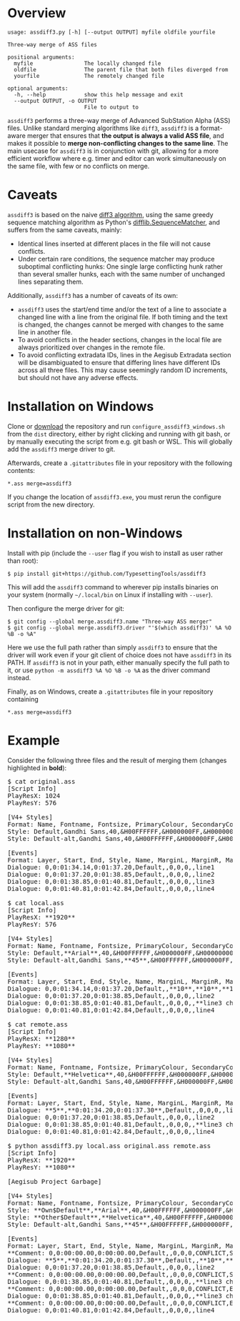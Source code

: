 
# Overview

```
usage: assdiff3.py [-h] [--output OUTPUT] myfile oldfile yourfile

Three-way merge of ASS files

positional arguments:
  myfile                The locally changed file
  oldfile               The parent file that both files diverged from
  yourfile              The remotely changed file

optional arguments:
  -h, --help            show this help message and exit
  --output OUTPUT, -o OUTPUT
                        File to output to
```

`assdiff3` performs a three-way merge of Advanced SubStation Alpha (ASS) files.
Unlike standard merging algorithms like `diff3`, `assdiff3` is a format-aware merger that ensures that **the output is always a valid ASS file**, and makes it possible to **merge non-conflicting changes to the same line**.
The main usecase for `assdiff3` is in conjunction with git, allowing for a more efficient workflow where e.g. timer and editor can work simultaneously on the same file, with few or no conflicts on merge.

# Caveats

`assdiff3` is based on the naive [diff3 algorithm](http://www.cis.upenn.edu/~bcpierce/papers/diff3-short.pdf), using the same greedy sequence matching algorithm as Python's [difflib.SequenceMatcher](https://docs.python.org/3/library/difflib.html#difflib.SequenceMatcher), and suffers from the same caveats, mainly:

* Identical lines inserted at different places in the file will not cause conflicts.
* Under certain rare conditions, the sequence matcher may produce suboptimal conflicting hunks: One single large conflicting hunk rather than several smaller hunks, each with the same number of unchanged lines separating them.

Additionally, `assdiff3` has a number of caveats of its own:

* `assdiff3` uses the start/end time and/or the text of a line to associate a changed line with a line from the original file.
If both timing and the text is changed, the changes cannot be merged with changes to the same line in another file.
* To avoid conflicts in the header sections, changes in the local file are always prioritized over changes in the remote file.
* To avoid conflicting extradata IDs, lines in the Aegisub Extradata section will be disambiguated to ensure that differing lines have different IDs across all three files.
This may cause seemingly random ID increments, but should not have any adverse effects.

# Installation on Windows

Clone or [download](https://github.com/TypesettingTools/assdiff3/archive/master.zip) the repository and run `configure_assdiff3_windows.sh` from the `dist` directory, either by right clicking and running with git bash, or by manually executing the script from e.g. git bash or WSL.
This will globally add the `assdiff3` merge driver to git.

Afterwards, create a `.gitattributes` file in your repository with the following contents:
```
*.ass merge=assdiff3
```

If you change the location of `assdiff3.exe`, you must rerun the configure script from the new directory.

# Installation on non-Windows

Install with pip (include the `--user` flag if you wish to install as user rather than root):
```
$ pip install git+https://github.com/TypesettingTools/assdiff3
```
This will add the `assdiff3` command to wherever pip installs binaries on your system (normally `~/.local/bin` on Linux if installing with `--user`).

Then configure the merge driver for git:
```
$ git config --global merge.assdiff3.name "Three-way ASS merger"
$ git config --global merge.assdiff3.driver "'$(which assdiff3)' %A %O %B -o %A"
```
Here we use the full path rather than simply `assdiff3` to ensure that the driver will work even if your git client of choice does not have `assdiff3` in its PATH.
If `assdiff3` is not in your path, either manually specify the full path to it, or use `python -m assdiff3 %A %O %B -o %A` as the driver command instead.

Finally, as on Windows, create a `.gitattributes` file in your repository containing
```
*.ass merge=assdiff3
```

# Example

Consider the following three files and the result of merging them (changes highlighted in **bold**):

<pre>
$ cat original.ass
[Script Info]
PlayResX: 1024
PlayResY: 576

[V4+ Styles]
Format: Name, Fontname, Fontsize, PrimaryColour, SecondaryColour, OutlineColour, BackColour, Bold, Italic, Underline, StrikeOut, ScaleX, ScaleY, Spacing, Angle, BorderStyle, Outline, Shadow, Alignment, MarginL, MarginR, MarginV, Encoding
Style: Default,Gandhi Sans,40,&H00FFFFFF,&H000000FF,&H00000000,&HA0000000,-1,0,0,0,100,100,0,0,1,1.92,0.8,2,120,120,32,1
Style: Default-alt,Gandhi Sans,40,&H00FFFFFF,&H000000FF,&H00481E14,&HA05A1613,-1,0,0,0,100,100,0,0,1,1.92,0.8,2,120,120,32,1

[Events]
Format: Layer, Start, End, Style, Name, MarginL, MarginR, MarginV, Effect, Text
Dialogue: 0,0:01:34.14,0:01:37.20,Default,,0,0,0,,line1
Dialogue: 0,0:01:37.20,0:01:38.85,Default,,0,0,0,,line2
Dialogue: 0,0:01:38.85,0:01:40.81,Default,,0,0,0,,line3
Dialogue: 0,0:01:40.81,0:01:42.84,Default,,0,0,0,,line4

$ cat local.ass
[Script Info]
PlayResX: **1920**
PlayResY: 576

[V4+ Styles]
Format: Name, Fontname, Fontsize, PrimaryColour, SecondaryColour, OutlineColour, BackColour, Bold, Italic, Underline, StrikeOut, ScaleX, ScaleY, Spacing, Angle, BorderStyle, Outline, Shadow, Alignment, MarginL, MarginR, MarginV, Encoding
Style: Default,**Arial**,40,&H00FFFFFF,&H000000FF,&H00000000,&HA0000000,-1,0,0,0,100,100,0,0,1,1.92,0.8,2,120,120,32,1
Style: Default-alt,Gandhi Sans,**45**,&H00FFFFFF,&H000000FF,&H00481E14,&HA05A1613,-1,0,0,0,100,100,0,0,1,1.92,0.8,2,120,120,32,1

[Events]
Format: Layer, Start, End, Style, Name, MarginL, MarginR, MarginV, Effect, Text
Dialogue: 0,0:01:34.14,0:01:37.20,Default,,**10**,**10**,**10**,,**changed line1**
Dialogue: 0,0:01:37.20,0:01:38.85,Default,,0,0,0,,line2
Dialogue: 0,0:01:38.85,0:01:40.81,Default,,0,0,0,,**line3 changed locally**
Dialogue: 0,0:01:40.81,0:01:42.84,Default,,0,0,0,,line4

$ cat remote.ass
[Script Info]
PlayResX: **1280**
PlayResY: **1080**

[V4+ Styles]
Format: Name, Fontname, Fontsize, PrimaryColour, SecondaryColour, OutlineColour, BackColour, Bold, Italic, Underline, StrikeOut, ScaleX, ScaleY, Spacing, Angle, BorderStyle, Outline, Shadow, Alignment, MarginL, MarginR, MarginV, Encoding
Style: Default,**Helvetica**,40,&H00FFFFFF,&H000000FF,&H00000000,&HA0000000,-1,0,0,0,100,100,0,0,1,1.92,0.8,2,120,120,32,1
Style: Default-alt,Gandhi Sans,40,&H00FFFFFF,&H000000FF,&H00481E14,&HA05A1613,**0**,0,0,0,100,100,0,0,1,1.92,0.8,2,120,120,32,1

[Events]
Format: Layer, Start, End, Style, Name, MarginL, MarginR, MarginV, Effect, Text
Dialogue: **5**,**0:01:34.20,0:01:37.30**,Default,,0,0,0,,line1
Dialogue: 0,0:01:37.20,0:01:38.85,Default,,0,0,0,,line2
Dialogue: 0,0:01:38.85,0:01:40.81,Default,,0,0,0,,**line3 changed in remote**
Dialogue: 0,0:01:40.81,0:01:42.84,Default,,0,0,0,,line4

$ python assdiff3.py local.ass original.ass remote.ass
[Script Info]
PlayResX: **1920**
PlayResY: **1080**

[Aegisub Project Garbage]

[V4+ Styles]
Format: Name, Fontname, Fontsize, PrimaryColour, SecondaryColour, OutlineColour, BackColour, Bold, Italic, Underline, StrikeOut, ScaleX, ScaleY, Spacing, Angle, BorderStyle, Outline, Shadow, Alignment, MarginL, MarginR, MarginV, Encoding
Style: **Own$Default**,**Arial**,40,&H00FFFFFF,&H000000FF,&H00000000,&HA0000000,-1,0,0,0,100,100,0,0,1,1.92,0.8,2,120,120,32,1
Style: **Other$Default**,**Helvetica**,40,&H00FFFFFF,&H000000FF,&H00000000,&HA0000000,-1,0,0,0,100,100,0,0,1,1.92,0.8,2,120,120,32,1
Style: Default-alt,Gandhi Sans,**45**,&H00FFFFFF,&H000000FF,&H00481E14,&HA05A1613,**0**,0,0,0,100,100,0,0,1,1.92,0.8,2,120,120,32,1

[Events]
Format: Layer, Start, End, Style, Name, MarginL, MarginR, MarginV, Effect, Text
**Comment: 0,0:00:00.00,0:00:00.00,Default,,0,0,0,CONFLICT,Style conflict detected. Please resolve the conflict through the style manager.**
Dialogue: **5**,**0:01:34.20,0:01:37.30**,Default,,**10**,**10**,**10**,,**changed line1**
Dialogue: 0,0:01:37.20,0:01:38.85,Default,,0,0,0,,line2
**Comment: 0,0:00:00.00,0:00:00.00,Default,,0,0,0,CONFLICT,Start of own hunk**
Dialogue: 0,0:01:38.85,0:01:40.81,Default,,0,0,0,,**line3 changed locally**
**Comment: 0,0:00:00.00,0:00:00.00,Default,,0,0,0,CONFLICT,End of own hunk; Start of other hunk**
Dialogue: 0,0:01:38.85,0:01:40.81,Default,,0,0,0,,**line3 changed in remote**
**Comment: 0,0:00:00.00,0:00:00.00,Default,,0,0,0,CONFLICT,End of other hunk**
Dialogue: 0,0:01:40.81,0:01:42.84,Default,,0,0,0,,line4
</pre>
